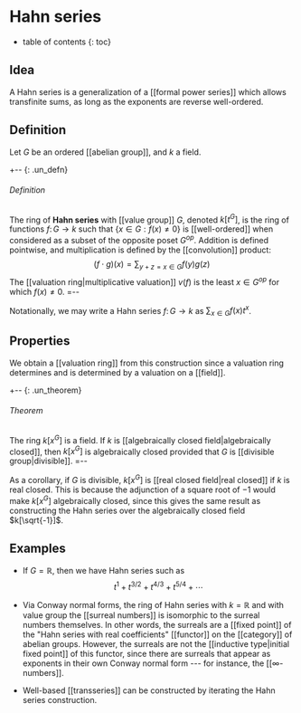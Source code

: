# Hahn series

* table of contents
{: toc}

## Idea

A Hahn series is a generalization of a [[formal power series]] which allows transfinite sums, as long as the exponents are reverse well-ordered.

## Definition

Let $G$ be an ordered [[abelian group]], and $k$ a field.

+-- {: .un_defn}
###### Definition
The ring of **Hahn series** with [[value group]] $G$, denoted $k[t^G]$, is the ring of functions $f\colon G \to k$ such that $\{x \in G : f(x) \neq 0\}$ is [[well-ordered]] when considered as a subset of the opposite poset $G^{op}$. Addition is defined pointwise, and multiplication is defined by the [[convolution]] product: 
$$(f \cdot g)(x) = \sum_{y+z = x \in G} f(y)g(z)$$
The [[valuation ring|multiplicative valuation]] $v(f)$ is the least $x \in G^{op}$ for which $f(x) \neq 0$.
=-- 

Notationally, we may write a Hahn series $f\colon G \to k$ as $\sum_{x\in G} f(x) t^x$.

## Properties

We obtain a [[valuation ring]] from this construction since a valuation ring determines and is determined by a valuation on a [[field]].

+-- {: .un_theorem}
###### Theorem
The ring $k[x^G]$ is a field. If $k$ is [[algebraically closed field|algebraically closed]], then $k[x^G]$ is algebraically closed provided that $G$ is [[divisible group|divisible]]. 
=-- 

As a corollary, if $G$ is divisible, $k[x^G]$ is [[real closed field|real closed]] if $k$ is real closed. This is because the adjunction of a square root of $-1$ would make $k[x^G]$ algebraically closed, since this gives the same result as constructing the Hahn series over the algebraically closed field $k[\sqrt{-1}]$.

## Examples

* If $G=\mathbb{R}$, then we have Hahn series such as
  $$ t^1 + t^{3/2} + t^{4/3} + t^{5/4} + \cdots $$

* Via Conway normal forms, the ring of Hahn series with $k=\mathbb{R}$ and with value group the [[surreal numbers]] is isomorphic to the surreal numbers themselves.  In other words, the surreals are a [[fixed point]] of the "Hahn series with real coefficients" [[functor]] on the [[category]] of abelian groups.  However, the surreals are not the [[inductive type|initial fixed point]] of this functor, since there are surreals that appear as exponents in their own Conway normal form --- for instance, the [[∞-numbers]].

* Well-based [[transseries]] can be constructed by iterating the Hahn series construction.

